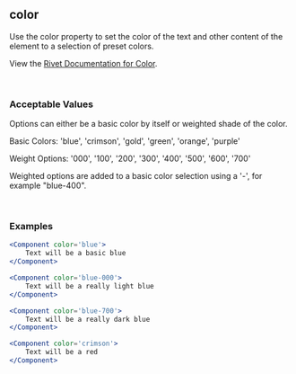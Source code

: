 ## color

Use the color property to set the color of the text and other content of the element to a selection of preset colors.

View the [Rivet Documentation for Color](https://rivet.iu.edu/utilities/color/).

<br/>

### Acceptable Values

Options can either be a basic color by itself or weighted shade of the color.

Basic Colors: 'blue', 'crimson', 'gold', 'green', 'orange', 'purple'

Weight Options: '000', '100', '200', '300', '400', '500', '600', '700'

Weighted options are added to a basic color selection using a '-', for example "blue-400".

<br/>

### Examples

```jsx
<Component color='blue'>
    Text will be a basic blue
</Component>

<Component color='blue-000'>
    Text will be a really light blue
</Component>

<Component color='blue-700'>
    Text will be a really dark blue
</Component>

<Component color='crimson'>
    Text will be a red
</Component>
```
